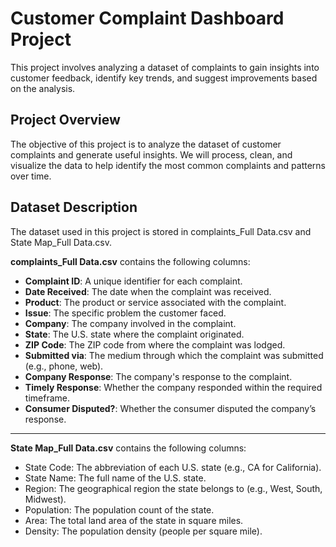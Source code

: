 # Customer Complaint Dashboard Project
This project involves analyzing a dataset of complaints to gain insights into customer feedback, identify key trends, and suggest improvements based on the analysis.

## Project Overview
The objective of this project is to analyze the dataset of customer complaints and generate useful insights. We will process, clean, and visualize the data to help identify the most common complaints and patterns over time.

## Dataset Description
The dataset used in this project is stored in complaints_Full Data.csv and State Map_Full Data.csv.

**complaints_Full Data.csv** contains the following columns:

- **Complaint ID**: A unique identifier for each complaint.
- **Date Received**: The date when the complaint was received.
- **Product**: The product or service associated with the complaint.
- **Issue**: The specific problem the customer faced.
- **Company**: The company involved in the complaint.
- **State**: The U.S. state where the complaint originated.
- **ZIP Code**: The ZIP code from where the complaint was lodged.
- **Submitted via**: The medium through which the complaint was submitted (e.g., phone, web).
- **Company Response**: The company's response to the complaint.
- **Timely Response**: Whether the company responded within the required timeframe.
- **Consumer Disputed?**: Whether the consumer disputed the company’s response.
***
**State Map_Full Data.csv** contains the following columns:
- State Code: The abbreviation of each U.S. state (e.g., CA for California).
- State Name: The full name of the U.S. state.
- Region: The geographical region the state belongs to (e.g., West, South, Midwest).
- Population: The population count of the state.
- Area: The total land area of the state in square miles.
- Density: The population density (people per square mile).
